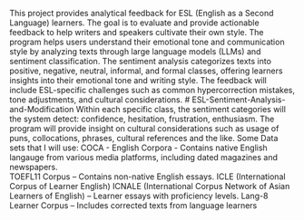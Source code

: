 This project provides analytical feedback for ESL (English as a Second Language) learners. The goal is to evaluate and provide actionable feedback to help writers and speakers cultivate their own style. The program helps users understand their emotional tone and communication style by analyzing texts through large language models (LLMs) and sentiment classification. The sentiment analysis categorizes texts into positive, negative, neutral, informal, and formal classes, offering learners insights into their emotional tone and writing style. The feedback will include ESL-specific challenges such as common hypercorrection mistakes, tone adjustments, and cultural considerations. # ESL-Sentiment-Analysis-and-Modification
Within each specific class, the sentiment categories will the system detect: confidence, hesitation, frustration, enthusiasm. The program will provide insight on cultural considerations such as usage of puns, collocations, phrases, cultural references and the like.
Some Data sets that I will use: 
COCA - English Corpora - Contains native English langauge from various media platforms, including dated magazines and newspapers.  
TOEFL11 Corpus – Contains non-native English essays.
ICLE (International Corpus of Learner English)
ICNALE (International Corpus Network of Asian Learners of English) – Learner essays with proficiency levels.
Lang-8 Learner Corpus – Includes corrected texts from language learners
